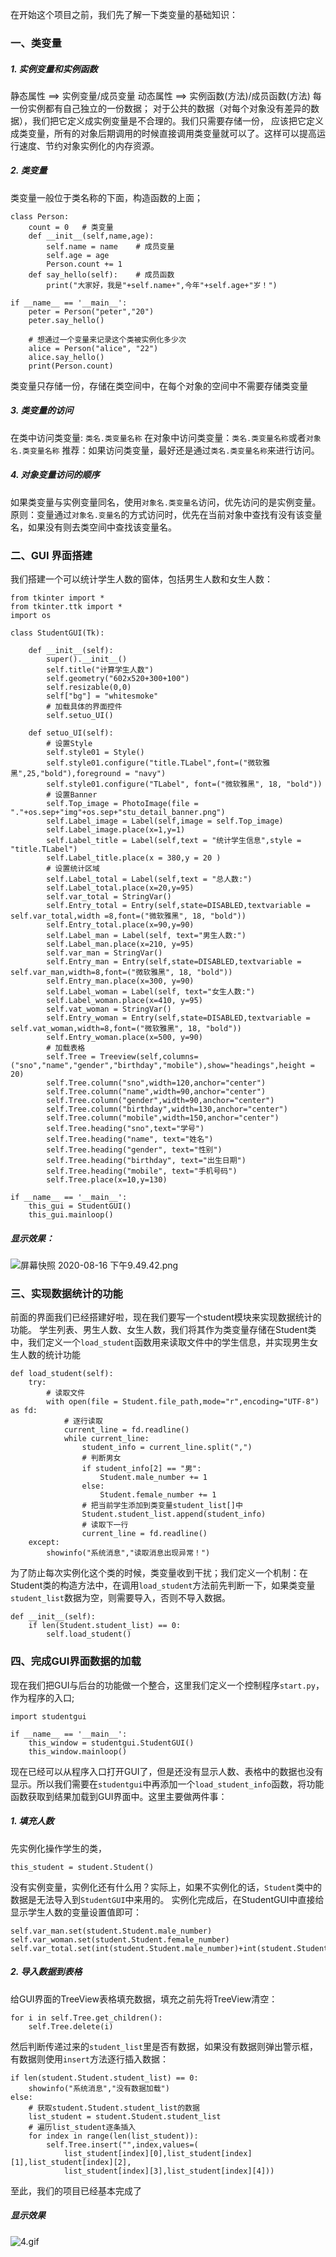在开始这个项目之前，我们先了解一下类变量的基础知识：
### 一、类变量
##### 1. 实例变量和实例函数
静态属性 ==> 实例变量/成员变量
动态属性 ==> 实例函数(方法)/成员函数(方法)
每一份实例都有自己独立的一份数据；
对于公共的数据（对每个对象没有差异的数据），我们把它定义成实例变量是不合理的。我们只需要存储一份， 应该把它定义成类变量，所有的对象后期调用的时候直接调用类变量就可以了。这样可以提高运行速度、节约对象实例化的内存资源。
##### 2. 类变量
类变量一般位于类名称的下面，构造函数的上面；
```
class Person:
    count = 0   # 类变量
    def __init__(self,name,age):
        self.name = name    # 成员变量
        self.age = age
        Person.count += 1
    def say_hello(self):    # 成员函数
        print("大家好，我是"+self.name+",今年"+self.age+"岁！")

if __name__ == '__main__':
    peter = Person("peter","20")
    peter.say_hello()

    # 想通过一个变量来记录这个类被实例化多少次
    alice = Person("alice", "22")
    alice.say_hello()
    print(Person.count)
```
类变量只存储一份，存储在类空间中，在每个对象的空间中不需要存储类变量

##### 3. 类变量的访问
在类中访问类变量: `类名.类变量名称`
在对象中访问类变量：`类名.类变量名称`或者`对象名.类变量名称`
推荐：如果访问类变量，最好还是通过`类名.类变量名称`来进行访问。
##### 4. 对象变量访问的顺序
如果类变量与实例变量同名，使用`对象名.类变量名`访问，优先访问的是实例变量。
原则：变量通过`对象名.变量名`的方式访问时，优先在当前对象中查找有没有该变量名，如果没有则去类空间中查找该变量名。
### 二、GUI 界面搭建
我们搭建一个可以统计学生人数的窗体，包括男生人数和女生人数：
```
from tkinter import *
from tkinter.ttk import *
import os

class StudentGUI(Tk):

    def __init__(self):
        super().__init__()
        self.title("计算学生人数")
        self.geometry("602x520+300+100")
        self.resizable(0,0)
        self["bg"] = "whitesmoke"
        # 加载具体的界面控件
        self.setuo_UI()

    def setuo_UI(self):
        # 设置Style
        self.style01 = Style()
        self.style01.configure("title.TLabel",font=("微软雅黑",25,"bold"),foreground = "navy")
        self.style01.configure("TLabel", font=("微软雅黑", 18, "bold"))
        # 设置Banner
        self.Top_image = PhotoImage(file = "."+os.sep+"img"+os.sep+"stu_detail_banner.png")
        self.Label_image = Label(self,image = self.Top_image)
        self.Label_image.place(x=1,y=1)
        self.Label_title = Label(self,text = "统计学生信息",style = "title.TLabel")
        self.Label_title.place(x = 380,y = 20 )
        # 设置统计区域
        self.Label_total = Label(self,text = "总人数:")
        self.Label_total.place(x=20,y=95)
        self.var_total = StringVar()
        self.Entry_total = Entry(self,state=DISABLED,textvariable = self.var_total,width =8,font=("微软雅黑", 18, "bold"))
        self.Entry_total.place(x=90,y=90)
        self.Label_man = Label(self, text="男生人数:")
        self.Label_man.place(x=210, y=95)
        self.var_man = StringVar()
        self.Entry_man = Entry(self,state=DISABLED,textvariable = self.var_man,width=8,font=("微软雅黑", 18, "bold"))
        self.Entry_man.place(x=300, y=90)
        self.Label_woman = Label(self, text="女生人数:")
        self.Label_woman.place(x=410, y=95)
        self.vat_woman = StringVar()
        self.Entry_woman = Entry(self,state=DISABLED,textvariable = self.vat_woman,width=8,font=("微软雅黑", 18, "bold"))
        self.Entry_woman.place(x=500, y=90)
        # 加载表格
        self.Tree = Treeview(self,columns=("sno","name","gender","birthday","mobile"),show="headings",height = 20)
        self.Tree.column("sno",width=120,anchor="center")
        self.Tree.column("name",width=90,anchor="center")
        self.Tree.column("gender",width=90,anchor="center")
        self.Tree.column("birthday",width=130,anchor="center")
        self.Tree.column("mobile",width=150,anchor="center")
        self.Tree.heading("sno",text="学号")
        self.Tree.heading("name", text="姓名")
        self.Tree.heading("gender", text="性别")
        self.Tree.heading("birthday", text="出生日期")
        self.Tree.heading("mobile", text="手机号码")
        self.Tree.place(x=10,y=130)

if __name__ == '__main__':
    this_gui = StudentGUI()
    this_gui.mainloop()
```
##### 显示效果：
![屏幕快照 2020-08-16 下午9.49.42.png](https://upload-images.jianshu.io/upload_images/5845585-0de88ee8f550c3ef.png?imageMogr2/auto-orient/strip%7CimageView2/2/w/1240)
### 三、实现数据统计的功能
前面的界面我们已经搭建好啦，现在我们要写一个student模块来实现数据统计的功能。
学生列表、男生人数、女生人数，我们将其作为类变量存储在Student类中，我们定义一个`load_student`函数用来读取文件中的学生信息，并实现男生女生人数的统计功能
```
def load_student(self):
    try:
        # 读取文件
        with open(file = Student.file_path,mode="r",encoding="UTF-8") as fd:
            # 逐行读取
            current_line = fd.readline()
            while current_line:
                student_info = current_line.split(",")
                # 判断男女
                if student_info[2] == "男":
                    Student.male_number += 1
                else:
                    Student.female_number += 1
                # 把当前学生添加到类变量student_list[]中
                Student.student_list.append(student_info)
                # 读取下一行
                current_line = fd.readline()
    except:
        showinfo("系统消息","读取消息出现异常！")
```
为了防止每次实例化这个类的时候，类变量收到干扰；我们定义一个机制：在Student类的构造方法中，在调用`load_student`方法前先判断一下，如果类变量`student_list`数据为空，则需要导入，否则不导入数据。
```
def __init__(self):
    if len(Student.student_list) == 0:
        self.load_student()
```
### 四、完成GUI界面数据的加载
现在我们把GUI与后台的功能做一个整合，这里我们定义一个控制程序`start.py`，作为程序的入口;
```
import studentgui

if __name__ == '__main__':
    this_window = studentgui.StudentGUI()
    this_window.mainloop()
```
现在已经可以从程序入口打开GUI了，但是还没有显示人数、表格中的数据也没有显示。所以我们需要在`studentgui`中再添加一个`load_student_info`函数，将功能函数获取到结果加载到GUI界面中。这里主要做两件事：
##### 1.  填充人数
先实例化操作学生的类，
```
this_student = student.Student()
```
没有实例变量，实例化还有什么用？实际上，如果不实例化的话，`Student`类中的数据是无法导入到`StudentGUI`中来用的。
实例化完成后，在StudentGUI中直接给显示学生人数的变量设置值即可：
```
self.var_man.set(student.Student.male_number)
self.var_woman.set(student.Student.female_number)
self.var_total.set(int(student.Student.male_number)+int(student.Student.female_number))
```
##### 2. 导入数据到表格
给GUI界面的TreeView表格填充数据，填充之前先将TreeView清空：
```
for i in self.Tree.get_children():
    self.Tree.delete(i)
```
然后判断传递过来的`student_list`里是否有数据，如果没有数据则弹出警示框，有数据则使用`insert`方法逐行插入数据：
```
if len(student.Student.student_list) == 0:
    showinfo("系统消息","没有数据加载")
else:
    # 获取student.Student.student_list的数据
    list_student = student.Student.student_list
    # 遍历list_student逐条插入
    for index in range(len(list_student)):
        self.Tree.insert("",index,values=(
            list_student[index][0],list_student[index][1],list_student[index][2],
            list_student[index][3],list_student[index][4]))
```
至此，我们的项目已经基本完成了
##### 显示效果
![4.gif](https://upload-images.jianshu.io/upload_images/5845585-178b78c9285bda45.gif?imageMogr2/auto-orient/strip)